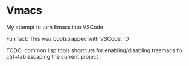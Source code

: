 # Vmacs
 My attempt to turn Emacs into VSCode

Fun fact: This was bootstrapped with VSCode. :D

TODO:
common lisp tools
shortcuts for enabling/disabling treemacs
fix ctrl+tab escaping the current project